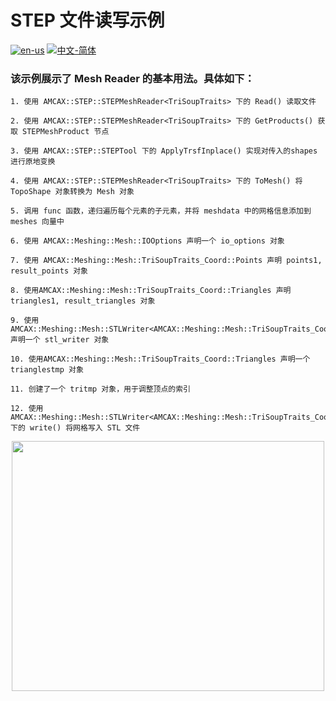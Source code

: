 # STEP 文件读写示例

[![en-us](https://img.shields.io/badge/en-us-yellow.svg)](./README.md) [![中文-简体](https://img.shields.io/badge/%E4%B8%AD%E6%96%87-%E7%AE%80%E4%BD%93-red.svg)](./README.zh_cn.md)

### 该示例展示了 Mesh Reader 的基本用法。具体如下：

	1. 使用 AMCAX::STEP::STEPMeshReader<TriSoupTraits> 下的 Read() 读取文件
	
	2. 使用 AMCAX::STEP::STEPMeshReader<TriSoupTraits> 下的 GetProducts() 获取 STEPMeshProduct 节点
	
	3. 使用 AMCAX::STEP::STEPTool 下的 ApplyTrsfInplace() 实现对传入的shapes 进行原地变换
	
	4. 使用 AMCAX::STEP::STEPMeshReader<TriSoupTraits> 下的 ToMesh() 将 TopoShape 对象转换为 Mesh 对象
	
	5. 调用 func 函数，递归遍历每个元素的子元素，并将 meshdata 中的网格信息添加到 meshes 向量中
	
	6. 使用 AMCAX::Meshing::Mesh::IOOptions 声明一个 io_options 对象
	
	7. 使用 AMCAX::Meshing::Mesh::TriSoupTraits_Coord::Points 声明 points1, result_points 对象
	
	8. 使用AMCAX::Meshing::Mesh::TriSoupTraits_Coord::Triangles 声明 triangles1, result_triangles 对象
	
	9. 使用 AMCAX::Meshing::Mesh::STLWriter<AMCAX::Meshing::Mesh::TriSoupTraits_Coord> 声明一个 stl_writer 对象
	
	10. 使用AMCAX::Meshing::Mesh::TriSoupTraits_Coord::Triangles 声明一个 trianglestmp 对象
	
	11. 创建了一个 tritmp 对象，用于调整顶点的索引
	
	12. 使用 AMCAX::Meshing::Mesh::STLWriter<AMCAX::Meshing::Mesh::TriSoupTraits_Coord> 下的 write() 将网格写入 STL 文件


<div align = center><img src="https://s2.loli.net/2024/06/12/RjXdmbpAn7UKN1x.png" width="500" height="400">

